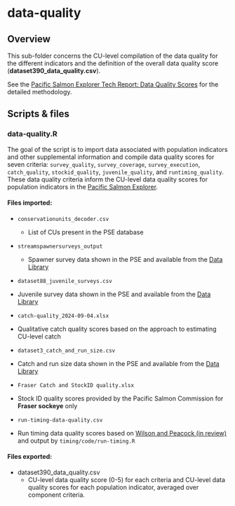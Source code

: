 
# data-quality

## Overview

This sub-folder concerns the CU-level compilation of the data quality for the 
different indicators and the definition of the overall data quality score 
(**dataset390_data_quality.csv**).

See the [Pacific Salmon Explorer Tech Report: Data Quality Scores](https://salmonexplorer.ca/methods/analytical-approach.html#data-quality) for the detailed methodology.


## Scripts & files

### data-quality.R

The goal of the script is to import data associated with population indicators and other supplemental information and compile data quality scores for seven criteria: `survey_quality`, `survey_coverage`, `survey_execution`, `catch_quality`, `stockid_quality`, `juvenile_quality`, and `runtiming_quality`. These data quality criteria inform the CU-level data quality scores for population indicators in the [Pacific Salmon Explorer](https://salmonexplorer.ca/).

#### Files imported:

* `conservationunits_decoder.csv`
  - List of CUs present in the PSE database

* `streamspawnersurveys_output`
  - Spawner survey data shown in the PSE and available from the [Data Library](https://data.salmonwatersheds.ca/result?datasetid=1)
  
* `dataset88_juvenile_surveys.csv`
- Juvenile survey data shown in the PSE and available from the [Data Library](https://data.salmonwatersheds.ca/result?datasetid=88)

* `catch-quality_2024-09-04.xlsx`
- Qualitative catch quality scores based on the approach to estimating CU-level catch 

* `dataset3_catch_and_run_size.csv`
- Catch and run size data shown in the PSE and available from the [Data Library](https://data.salmonwatersheds.ca/result?datasetid=3)

* `Fraser Catch and StockID quality.xlsx`  
- Stock ID quality scores provided by the Pacific Salmon Commission for **Fraser sockeye** only

* `run-timing-data-quality.csv`                  
- Run timing data quality scores based on [Wilson and Peacock (in review)](https://bookdown.org/salmonwatersheds/life-cycle-timing) and output by `timing/code/run-timing.R`


#### Files exported:

* dataset390_data_quality.csv
  - CU-level data quality score (0-5) for each criteria and CU-level data quality scores for each population indicator, averaged over component criteria.







